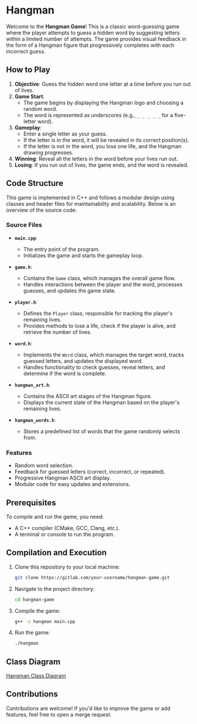 # Hangman

Welcome to the **Hangman Game**! This is a classic word-guessing game where the player attempts to guess a hidden word by suggesting letters within a limited number of attempts. The game provides visual feedback in the form of a Hangman figure that progressively completes with each incorrect guess.



## How to Play
1. **Objective**: Guess the hidden word one letter at a time before you run out of lives.
2. **Game Start**:
   - The game begins by displaying the Hangman logo and choosing a random word.
   - The word is represented as underscores (e.g., `_ _ _ _ _` for a five-letter word).
3. **Gameplay**:
   - Enter a single letter as your guess.
   - If the letter is in the word, it will be revealed in its correct position(s).
   - If the letter is not in the word, you lose one life, and the Hangman drawing progresses.
4. **Winning**: Reveal all the letters in the word before your lives run out.
5. **Losing**: If you run out of lives, the game ends, and the word is revealed.



## Code Structure
This game is implemented in C++ and follows a modular design using classes and header files for maintainability and scalability. Below is an overview of the source code:

### **Source Files**
- **`main.cpp`**: 
  - The entry point of the program.
  - Initializes the game and starts the gameplay loop.

- **`game.h`**: 
  - Contains the `Game` class, which manages the overall game flow.
  - Handles interactions between the player and the word, processes guesses, and updates the game state.

- **`player.h`**: 
  - Defines the `Player` class, responsible for tracking the player's remaining lives.
  - Provides methods to lose a life, check if the player is alive, and retrieve the number of lives.

- **`word.h`**: 
  - Implements the `Word` class, which manages the target word, tracks guessed letters, and updates the displayed word.
  - Handles functionality to check guesses, reveal letters, and determine if the word is complete.

- **`hangman_art.h`**: 
  - Contains the ASCII art stages of the Hangman figure.
  - Displays the current state of the Hangman based on the player's remaining lives.

- **`hangman_words.h`**: 
  - Stores a predefined list of words that the game randomly selects from.

### **Features**
- Random word selection.
- Feedback for guessed letters (correct, incorrect, or repeated).
- Progressive Hangman ASCII art display.
- Modular code for easy updates and extensions.



## Prerequisites
To compile and run the game, you need:
- A C++ compiler (CMake, GCC, Clang, etc.).
- A terminal or console to run the program.



## Compilation and Execution
1. Clone this repository to your local machine:
   ```bash
   git clone https://gitlab.com/your-username/hangman-game.git
    ```

2. Navigate to the project directory:
    ```bash
    cd hangman-game
    ```

3. Compile the game:
    ```bash
    g++ -o hangman main.cpp
    ```

4. Run the game:
    ```bash
    ./hangman
    ```



## Class Diagram
[Hangman Class Diagram](https://drive.google.com/file/d/1acmU82eLLuNCcjMW_sX_hvmA2uUfhlCM/view?usp=sharing)



## Contributions
Contributions are welcome! If you'd like to improve the game or add features, feel free to open a merge request.
